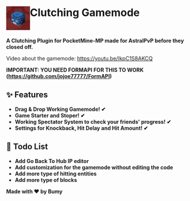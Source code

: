 
<h1>Clutching Gamemode<img src="https://github.com/Bumyy/Clutch-Core/blob/main/assets/icon.png" height="64" width="64" align="left" alt=""></h1><br>

<b>A Clutching Plugin for PocketMine-MP made for AstralPvP before they closed off.</b><br>

Video about the gamemode: https://youtu.be/IkpC1S8AKCQ

<b>IMPORTANT:<b> YOU NEED FORMAPI FOR THIS TO WORK (https://github.com/jojoe77777/FormAPI)


## ✨ Features

- Drag & Drop Working Gamemode! ✔
- Game Starter and Stoper! ✔
- Working Spectator System to check your friends' progress! ✔
- Settings for Knockback, Hit Delay and Hit Amount! ✔

## 📝 Todo List

- Add Go Back To Hub IP editor
- Add customization for the gamemode without editing the code
- Add more type of hitting entities
- Add more type of blocks


<b>Made with ❤ by Bumy</b>
